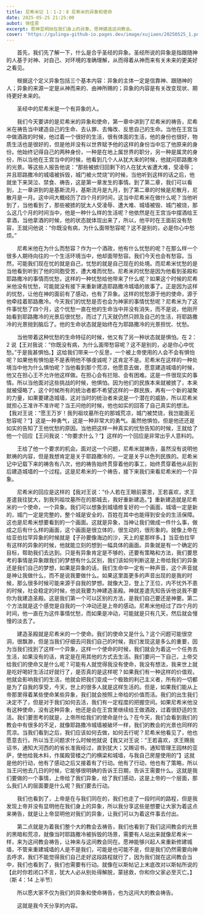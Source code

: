 ```yaml
---
title: 尼希米记 1：1-2：8 尼希米的异象和使命
date: 2025-05-25 21:25:00
aubot: 徐佳恩
excerpt: 愿神显明祂在我们身上的异象，愿神建造这间教会。
cover: 'https://gulinga-github-io.pages.dev/image/xujiaen/20250525_1.png'
---
```


&ensp;&ensp;&ensp;&ensp;首先，我们先了解一下，什么是合乎圣经的异象。圣经所说的异象是指跟随神的人基于对神、对自己、对环境的准确理解，从而得着从神而来有关未来的更美好之看见。

&ensp;&ensp;&ensp;&ensp;根据这个定义异象包括三个基本内容：异象的主体一定是信靠神、跟随神的人；异象的来源一定是从神而来的、由神所赐的；异象的内容是有关改变现状、期待更好未来的。

&ensp;&ensp;&ensp;&ensp;圣经中的尼希米是一个有异象的人。

&ensp;&ensp;&ensp;&ensp;我们今天要讲的是尼希米的异象和使命，第一章中讲到了尼希米的祷告，尼希米在祷告当中建造自己的生命、去认罪、去悔改、反思自己的生命。当他在王宫当中做酒政的时候，他过着一个很好的生活，很有体面的生活，他的身份也很好，物质生活也是很好的，但是他并没有以世界赋予他的这样的身份当中忘了他原来的身份。他始终记得自己的两种身份，一种是在地上属世界的职分，另一种是属灵的身份，所以当他在王宫当中的时候，他看到几个人从犹大来的时候，他就问耶路撒冷的光景。等这些人报告他说：“那些被掳归回剩下的人在犹大省遭大难，受凌辱；并且耶路撒冷的城墙被拆毁，城门被火焚烧”的时候，当他听到这样的话之后，他就坐下来哭泣、禁食、祷告，这是第一章发生的事情。到了第二章，我们可以看到，上一章讲到的是基斯流月，基斯流月是九月，到了第二章的时候是尼散月，尼散月是一月。这中间大概经历了四个月的时间，这当中尼希米在做什么呢？当他听到了，当他看到了，那些被掳的犹太人受凌辱、遭大难、城墙被毁、城门被烧，那么这几个月的时间当中，他是一种什么样的生活呢？他依然是在王宫当中摆酒给王拿酒，当他拿酒的时候，他的状态就体现出来了，所以，他平时在王面前没有愁容，王就问他说：“你既没有病，为什么面带愁容呢？这不是别的，必是你心中愁烦。”

&ensp;&ensp;&ensp;&ensp;尼希米他在为什么而愁容？作为一个酒政，他有什么忧愁的呢？在那么样一个很多人期待向往的一个生活环境当中，他却面带愁容。我们今天也会有愁容。当然，可能我们现在忧的就是自己，忧愁的就是自己现在的处境。而尼希米忧愁的是当他看到听到了他的同胞受苦，遭大难而忧愁。尼希米的忧愁是因为他看到圣殿和耶路撒冷的事情而忧愁，这样的一种忧愁给他带来了什么呢？如果这个时候的尼希米他没有忧愁，可能就没有接下来重新建造耶路撒冷城墙的故事了。正是因为这样的忧愁，让他在神的面前有了感动，也有了异象。这样的忧愁源于他的使命，源于他牵挂着耶路撒冷。今天我们的忧愁是否也会为神家的事情忧愁呢？尼希米为了这件事忧愁了四个月，这个忧愁一直在他的生命当中并没有消失，而不是说，他刚开始看到耶路撒冷的光景后很忧愁，而过了几天就仍然只顾及自己的生活，将耶路撒冷的光景抛到脑后了。他的生命状态就是始终在为耶路撒冷的光景担忧、忧愁。

&ensp;&ensp;&ensp;&ensp;当他带着这种忧愁的生命特征的时候，他又有了另一种状态就是惧怕。在 2：2 说【王对我说：“你既没有病，为什么面带愁容呢？这不是别的，必是你心中忧愁。”于是我甚惧怕。】这给我们带来一个反思，一个被上帝使用的人会不会有惧怕呢？如果他有惧怕是不是表明他不够虔诚呢？这肯定不是。尼希米在这样的一种处境当中他为什么惧怕呢？当他看到那个荒凉，他愿意去做，愿意建造城墙的时候，他又在担心王不允许他这样做。在担心会有拦阻、会有困难。这是一件很现实的事情。所以当他面对这些挑战的时候，他惧怕。因为他们的民族本来就被掳了，本来就被侵略了，这个时候所有的统治者都不希望这样的一群民族，再有一个新的凝聚的力量，如果要建造城墙，这对当时的统治者来说是一个潜在的威胁，所以尼希米就担心王准许不准许呢？当王问他的时候，他也如实的回答了自己真实的想法。【我对王说：“愿王万岁！我列祖坟墓所在的那城荒凉，城门被焚烧，我岂能面无愁容呢？”】这是一种勇气，这是一种非常大的勇气。虽然他惧怕，但是他还还是如实的告知了王他忧愁的原因。当他把这样一种真实的忧愁告知的时候，王就给了他一个回应【王问我说：“你要求什么？”】这样的一个回应是非常出乎人意料的。

&ensp;&ensp;&ensp;&ensp;王给了他一个要求的机会。面对这一个问题，尼希米就祷告，虽然没有说明他默祷的内容，但是我想肯定是关于耶路撒冷的，一定是关乎以色列民族的。尼希米记中记载下来的祷告有八次，他的祷告始终贯穿着他的事工，始终贯穿着他从前到后建造城墙的一个过程。这是尼希米的一个祷告，接下来我们来看尼希米的一个异象。

&ensp;&ensp;&ensp;&ensp;尼希米的回应是这样的【我对王说：“仆人若在王眼前蒙恩，王若喜欢，求王差遣我往犹大，到我列祖坟墓所在的那城去，我好重新建造。”】重新建造就是尼希米的一个使命，一个异象。我们可以想象到城墙修复好的一个画面，城墙一定是新的，城门一定是完整的，整个城是安全的，百姓在其中也能得到安全的生活保障。这也是尼希米想要看到的一个画面。这就是异象，当神让我们做成一件什么事，做成之后有什么样的画面，这个画面是很立体的，很生动的，很形象的。就像上帝在给亚伯拉罕异象的时候就是【子孙要像海边的沙，天上的星那样多。】当亚伯拉罕有这样的异象的时候，他就能立刻的想到一幅具体的画面。异象就是有一个确定的目标，帮助我们去达到。只是有异象肯定是不够的，还要有策略和方法，我们要思考的事情是异象跟我们的梦想有什么区别，我们该如何判断这是上帝给我们的异象还是我们自己的梦想，如果是异象的话，我们生命中一定有一种声音，这个声音就是神让我做什么，而不是说我要做什么。如果这里面更多的声音出现的是我的时候，那么很多时候可能来源于自我的梦想。就像大卫，登上了王位，内不忧外不患的时候，社会稳定的时候，他说我要为神建造圣殿。神就差遣先知告诉他说我不要你为我建造圣殿。这是我们第一个可以区别的方法，是我们自己要还是神要。第二个方法就是这个感觉是自我的一个冲动还是上帝的感动。尼希米他经过了四个月的时间，他一直在为这件事情忧愁，而如果是冲动，可能就是只有几天，然后就会慢慢的淡去了。

&ensp;&ensp;&ensp;&ensp;建造圣殿就是尼希米的一个使命。我们的使命又是什么？这个问题可能很空洞，很飘渺，但是当我们仔细去问我们自己的时候，我们发现这是多么的重要，因为当我们找到了这样一个异象，这样一个使命的时候，我们就会为着这一个任务去生活，如果没有的话，肯定是在用其他的方式去生活。我们要问一下自己，上帝交给我们的使命又是什么呢？可能有人就觉得我没有使命，我没有想法，我来世上就是吃好喝好生活过好就行了，是否真的是这样呢？如果我们有一种这样的价值观，他就会影响我们的生活，他就会把我们变成一个极致的利己主义者，所有的一切都是为了自我的享受，今天，世上的很多人就是这样生活的。但是，如果我们能从上帝那里得着某些使命某些异象，我们就会按照上帝给的价值而活。我们的出生我们决定不了，但是对于我们如何去活，我们有一定程度的把握空间。如果尼希米他没有这种使命，没有这种异象，他还是会在王宫里继续给王做酒政，过着很舒适的生活。我们要思考的就是，上帝所给我们的使命是什么？在今天，我们会看到我们的教会中有很多的不足，就像耶路撒冷城墙被破坏一样，我们的教会的光景也同样的荒凉。当我们看到之后，我们应该如何去做，如何去行呢？尼希米他看见了，他也愿意去行。所以当王问题求什么时候他就说【我又对王说：“王若喜欢，求王赐我诏书，通知大河西的的省长准我经过，直到犹大；又赐诏书，通知管理王园林的亚萨，使他给我木料，作属殿营楼之门的横梁和城墙，与我自己房屋使用的”】这就是他的行动，他有了感动之后又接着有了行动。他有了行动，他也有了策略，所以当王问他去几日的时候，它能够很明确的告诉王日期，告诉王需要什么。这就是我们要做的一个事情，上帝给了我们异象，给了我们感动，这是上帝的一个层面，那么我们人的层面要是什么呢？我们要去行动。

&ensp;&ensp;&ensp;&ensp;我们也看到了，上帝是在与我们同在的，我们也走了一段时间的路程，但是我发现上帝并没有显明他在我们身上的异象，所以我分享这些是想要让大家为着这点来祷告，就是让上帝显明他对我们的异象，让我们可以为着这件事去付出。

&ensp;&ensp;&ensp;&ensp;第二点就是为着我们整个大的教会去祷告，我们也看到了我们这间教会的光景的黑暗和荒凉，就像当时耶路撒冷被拆毁的场景，需要有人站出来就像尼希米一样，来为这间教会祷告，让神来与这间教会同在。愿神能够兴起人来重新修建城墙，不管来重建城墙的人是不是我们，可能是也可能不是，但是我们仍然需要向神去呼求，我们不能觉得我们自己走好这段路程就行了，因为我们就在这间教会当中，我们也看到了，我们也需要有行动。就像在以斯帖记上末底改对以斯帖所说的【此时你若闭口不言，犹大人必从别处得解脱，蒙拯救，你和你父家必至灭亡。】（斯 4：14 上半节）

&ensp;&ensp;&ensp;&ensp;所以愿大家不仅为我们的异象和使命祷告，也为这间大的教会祷告。

&ensp;&ensp;&ensp;&ensp;这就是我今天分享的内容。
